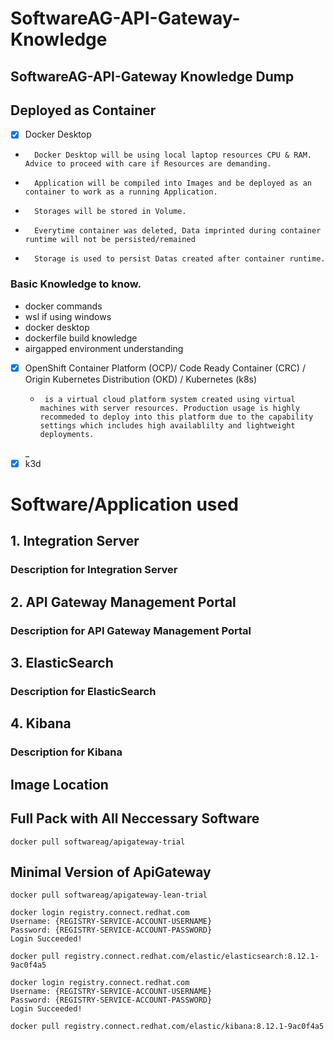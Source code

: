 # SoftwareAG-API-Gateway-Knowledge

## SoftwareAG-API-Gateway Knowledge Dump
## Deployed as Container
- [x] Docker Desktop
-       Docker Desktop will be using local laptop resources CPU & RAM. Advice to proceed with care if Resources are demanding.
-       Application will be compiled into Images and be deployed as an container to work as a running Application.
-       Storages will be stored in Volume.
-       Everytime container was deleted, Data imprinted during container runtime will not be persisted/remained
-       Storage is used to persist Datas created after container runtime.
### Basic Knowledge to know.
  + docker commands
  + wsl if using windows
  + docker desktop
  + dockerfile build knowledge
  + airgapped environment understanding
- [x] OpenShift Container Platform (OCP)/ Code Ready Container (CRC) / Origin Kubernetes Distribution (OKD) / Kubernetes (k8s)
  -      is a virtual cloud platform system created using virtual machines with server resources. Production usage is highly recommeded to deploy into this platform due to the capability settings which includes high availablilty and lightweight deployments.
  _
- [x] k3d

# Software/Application used
## 1. Integration Server
### Description for Integration Server
## 2. API Gateway Management Portal
### Description for API Gateway Management Portal
## 3. ElasticSearch
### Description for ElasticSearch
## 4. Kibana
### Description for Kibana


## Image Location
## Full Pack with All Neccessary Software
```
docker pull softwareag/apigateway-trial
```
## Minimal Version of ApiGateway
```
docker pull softwareag/apigateway-lean-trial
```
```
docker login registry.connect.redhat.com
Username: {REGISTRY-SERVICE-ACCOUNT-USERNAME}
Password: {REGISTRY-SERVICE-ACCOUNT-PASSWORD}
Login Succeeded!

docker pull registry.connect.redhat.com/elastic/elasticsearch:8.12.1-9ac0f4a5
```
```
docker login registry.connect.redhat.com
Username: {REGISTRY-SERVICE-ACCOUNT-USERNAME}
Password: {REGISTRY-SERVICE-ACCOUNT-PASSWORD}
Login Succeeded!

docker pull registry.connect.redhat.com/elastic/kibana:8.12.1-9ac0f4a5
```
